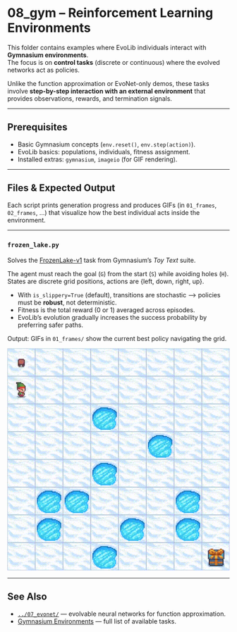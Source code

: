 # 08_gym – Reinforcement Learning Environments

This folder contains examples where EvoLib individuals interact with **Gymnasium environments**.  
The focus is on **control tasks** (discrete or continuous) where the evolved networks act as policies.  

Unlike the function approximation or EvoNet-only demos, these tasks involve 
**step-by-step interaction with an external environment** that provides 
observations, rewards, and termination signals.

---

## Prerequisites

* Basic Gymnasium concepts (`env.reset()`, `env.step(action)`).  
* EvoLib basics: populations, individuals, fitness assignment.  
* Installed extras: `gymnasium`, `imageio` (for GIF rendering).  

---

## Files & Expected Output

Each script prints generation progress and produces GIFs (in `01_frames`, `02_frames`, …) 
that visualize how the best individual acts inside the environment.  

---

### `frozen_lake.py`

Solves the [FrozenLake-v1](https://gymnasium.farama.org/environments/toy_text/frozen_lake) task from Gymnasium’s *Toy Text* suite.  

The agent must reach the goal (`G`) from the start (`S`) while avoiding holes (`H`).  
States are discrete grid positions, actions are {left, down, right, up}.  

* With `is_slippery=True` (default), transitions are stochastic --> policies must be **robust**, not deterministic.  
* Fitness is the total reward (0 or 1) averaged across episodes.  
* EvoLib’s evolution gradually increases the success probability by preferring safer paths.  

Output: GIFs in `01_frames/` show the current best policy navigating the grid.

<p align="center">
  <img src="./01_frames/01_frozen_lake.gif" alt="Frozen Lake Policy" width="512"/>
</p>

---

## See Also

* [`../07_evonet/`](../07_evonet) — evolvable neural networks for function approximation.  
* [Gymnasium Environments](https://gymnasium.farama.org/environments/) — full list of available tasks.
